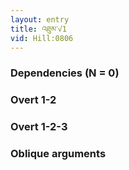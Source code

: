 ```yaml
---
layout: entry
title: འཐུམ་√1
vid: Hill:0806
---
```

### Dependencies (N = 0)


### Overt 1-2


### Overt 1-2-3


### Oblique arguments
